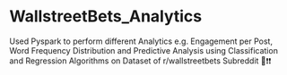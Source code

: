 # WallstreetBets_Analytics
Used Pyspark to perform different Analytics e.g. Engagement per Post, Word Frequency Distribution and Predictive Analysis using Classification and Regression Algorithms on Dataset of r/wallstreetbets Subreddit 🚀❗❗
